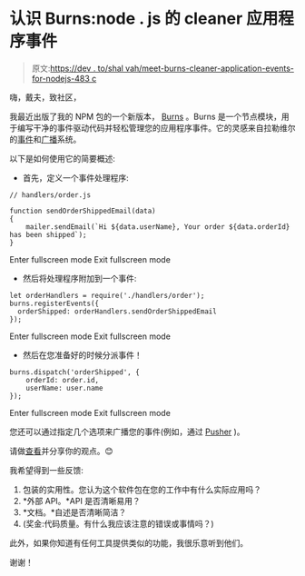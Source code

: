 # 认识 Burns:node . js 的 cleaner 应用程序事件

> 原文:[https://dev . to/shal vah/meet-burns-cleaner-application-events-for-nodejs-483 c](https://dev.to/shalvah/meet-burns-cleaner-application-events-for-nodejs-483c)

嗨，戴夫，致社区，

我最近出版了我的 NPM 包的一个新版本， [Burns](https://github.com/shalvah/burns) 。Burns 是一个节点模块，用于编写干净的事件驱动代码并轻松管理您的应用程序事件。它的灵感来自拉勒维尔的[事件](https://laravel.com/docs/master/events)和[广播](https://laravel.com/docs/master/broadcasting)系统。

以下是如何使用它的简要概述:

*   首先，定义一个事件处理程序:

```
// handlers/order.js

function sendOrderShippedEmail(data)
{
    mailer.sendEmail(`Hi ${data.userName}, Your order ${data.orderId} has been shipped`);
} 
```

Enter fullscreen mode Exit fullscreen mode

*   然后将处理程序附加到一个事件:

```
let orderHandlers = require('./handlers/order');
burns.registerEvents({
  orderShipped: orderHandlers.sendOrderShippedEmail
}); 
```

Enter fullscreen mode Exit fullscreen mode

*   然后在您准备好的时候分派事件！

```
burns.dispatch('orderShipped', {
    orderId: order.id, 
    userName: user.name
}); 
```

Enter fullscreen mode Exit fullscreen mode

您还可以通过指定几个选项来广播您的事件(例如，通过 [Pusher](https://pusher.com) )。

请做[查看](https://github.com/shalvah/burns)并分享你的观点。😊

我希望得到一些反馈:

1.  包装的实用性。您认为这个软件包在您的工作中有什么实际应用吗？
2.  *外部 API。*API 是否清晰易用？
3.  *文档。*自述是否清晰简洁？
4.  (奖金:代码质量。有什么我应该注意的错误或事情吗？)

此外，如果你知道有任何工具提供类似的功能，我很乐意听到他们。

谢谢！